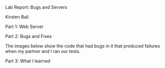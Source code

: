 Lab Report: Bugs and Servers

Kirsten Bali


Part 1: Web Server


Part 2: Bugs and Fixes

The images below show the code that had bugs in it that produced failures when my partner and I ran our tests. 


Part 3: What I learned
